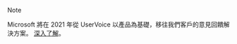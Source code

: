 > [!NOTE]
> Microsoft 將在 2021 年從 UserVoice 以產品為基礎，移往我們客戶的意見回饋解決方案。 [深入了解](https://support.microsoft.com/topic/-pages-430e1a78-e016-472a-a10f-dc2a3df3450a)。